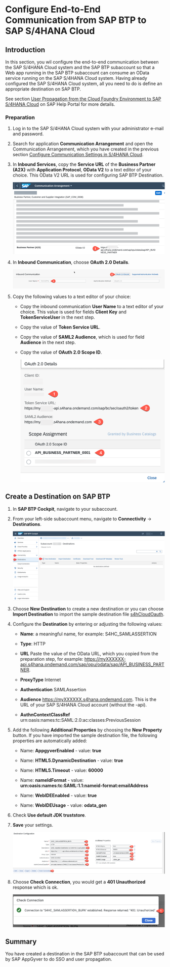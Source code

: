 # Configure End-to-End Communication from SAP BTP to SAP S/4HANA Cloud

## Introduction

In this section, you wil configure the end-to-end communication between the SAP S/4HANA Cloud system and the SAP BTP subaccount so that a Web app running in the SAP BTP subaccount can consume an OData service running on the SAP S/4HANA Cloud system. Having already configured the SAP S/4HANA Cloud system, all you need to do is define an appropriate destination on SAP BTP.

See section [User Propagation from the Cloud Foundry Environment to SAP S/4HANA Cloud](https://help.sap.com/docs/CP_CONNECTIVITY/cca91383641e40ffbe03bdc78f00f681/9af03a067bf74457ba0de0221b9cc72a.html) on SAP Help Portal for more details.

### Preparation

1. Log in to the SAP S/4HANA Cloud system with your administrator e-mail and password.

2. Search for application **Communication Arrangement** and open the Communication Arrangement, which you have created in the previous section [Configure Communication Settings in S/4HANA Cloud](../setup/s4hc-setup/setup-s4hc-system.md).

3. In **Inbound Services**, copy the **Service URL** of the **Business Partner (A2X)** with **Application Protocol**, **OData V2** to a text editor of your choice. This OData V2 URL is used for configuring SAP BTP Destination.

   ![prep01](./images/prep01.png)

4. In **Inbound Communication**, choose **OAuth 2.0 Details**.

   ![prep01](./images/prep02.png)

6. Copy the following values to a text editor of your choice:
   - Copy the inbound communication **User Name** to a text editor of your choice. This value is used for fields **Client Key** and **TokenServiceUser** in the next step.
   - Copy the value of **Token Service URL**.
   - Copy the value of **SAML2 Audience**, which is used for field **Audience** in the next step.
   - Copy the value of **OAuth 2.0 Scope ID**.

     ![prep01](./images/prep03.png)

## Create a Destination on SAP BTP

1. In **SAP BTP Cockpit**, navigate to your subaccount.

2. From your left-side subaccount menu, navigate to **Connectivity** &rarr; **Destinations**.

   ![new Destination](./images/destinations_new.png)

3. Choose **New Destination** to create a new destination or you can choose **Import Destination** to import the sample destination file [s4hCloudOauth](./images/s4hCloudOauth).

4. Configure the **Destination** by entering or adjusting the following values:

   * **Name**: a meaningful name, for example: S4HC_SAMLASSERTION

   * **Type**: HTTP

   * **URL** Paste the value of the OData URL, which you copied from the preparation step, for example: https://myXXXXXX-api.s4hana.ondemand.com/sap/opu/odata/sap/API_BUSINESS_PARTNER.

   * **ProxyType** Internet

   * **Authentication** SAMLAssertion

   * **Audience** https://myXXXXXX.s4hana.ondemand.com. This is the URL of your SAP S/4HANA Cloud account (without the -api).

   * **AuthnContextClassRef** urn\:oasis\:names\:tc\:SAML\:2.0\:ac\:classes\:PreviousSession


5. Add the following **Additional Properties** by choosing the **New Property** button. If you have imported the sample destination file, the following properties are automatically added:

   * Name: **AppgyverEnabled** - value: **true**
   
   * Name: **HTML5.DynamicDestination** - value: **true**
   
   * Name: **HTML5.Timeout** - value: **60000**

   * Name: **nameIdFormat** - value: **urn\:oasis\:names\:tc\:SAML\:1.1\:nameid-format\:emailAddress**  
   
   * Name: **WebIDEEnabled** - value: **true**

   * Name: **WebIDEUsage** - value: **odata_gen**

6. Check **Use default JDK truststore**.

7. **Save** your settings.

   ![save Destination](./images/destinations_save.png)
   
8. Choose **Check Connection**, you would get a **401 Unauthorized** response which is ok.
   
   ![check conn](./images/checkConnection.png)

## Summary

You have created a destination in the SAP BTP subaccount that can be used by SAP AppGyver to do SSO and user propagation.
